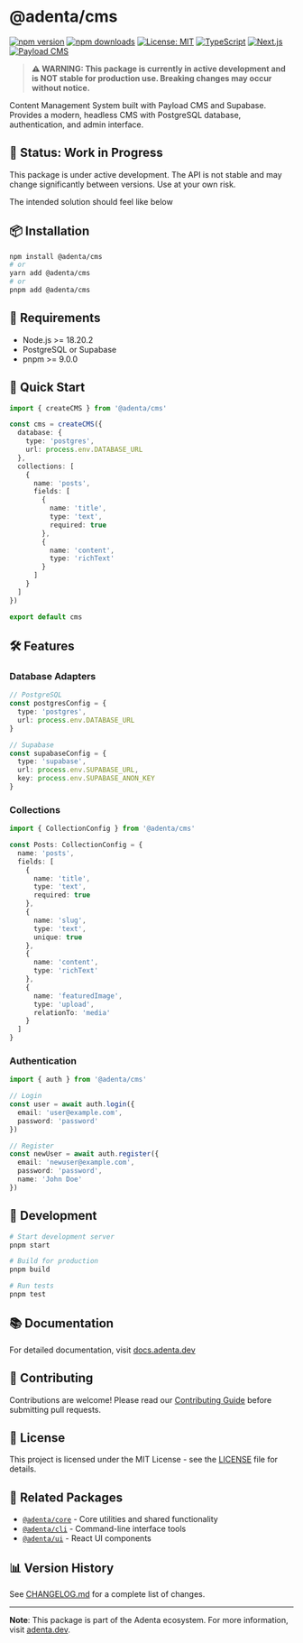 # @adenta/cms

[![npm version](https://badge.fury.io/js/%40adenta%2Fcms.svg)](https://badge.fury.io/js/%40adenta%2Fcms)
[![npm downloads](https://img.shields.io/npm/dm/@adenta/cms)](https://www.npmjs.com/package/@adenta/cms)
[![License: MIT](https://img.shields.io/badge/License-MIT-yellow.svg)](https://opensource.org/licenses/MIT)
[![TypeScript](https://img.shields.io/badge/TypeScript-007ACC?logo=typescript&logoColor=white)](https://www.typescriptlang.org/)
[![Next.js](https://img.shields.io/badge/Next.js-000000?logo=next.js&logoColor=white)](https://nextjs.org/)
[![Payload CMS](https://img.shields.io/badge/Payload_CMS-000000?logo=payload&logoColor=white)](https://payloadcms.com/)

> **⚠️ WARNING: This package is currently in active development and is NOT stable for production use. Breaking changes may occur without notice.**

Content Management System built with Payload CMS and Supabase. Provides a modern, headless CMS with PostgreSQL database, authentication, and admin interface.

## 🚧 Status: Work in Progress

This package is under active development. The API is not stable and may change significantly between versions. Use at your own risk.

The intended solution should feel like below

## 📦 Installation

```bash
npm install @adenta/cms
# or
yarn add @adenta/cms
# or
pnpm add @adenta/cms
```

## 🔧 Requirements

- Node.js >= 18.20.2
- PostgreSQL or Supabase
- pnpm >= 9.0.0

## 📖 Quick Start

```typescript
import { createCMS } from '@adenta/cms'

const cms = createCMS({
  database: {
    type: 'postgres',
    url: process.env.DATABASE_URL
  },
  collections: [
    {
      name: 'posts',
      fields: [
        {
          name: 'title',
          type: 'text',
          required: true
        },
        {
          name: 'content',
          type: 'richText'
        }
      ]
    }
  ]
})

export default cms
```

## 🛠️ Features

### Database Adapters
```typescript
// PostgreSQL
const postgresConfig = {
  type: 'postgres',
  url: process.env.DATABASE_URL
}

// Supabase
const supabaseConfig = {
  type: 'supabase',
  url: process.env.SUPABASE_URL,
  key: process.env.SUPABASE_ANON_KEY
}
```

### Collections
```typescript
import { CollectionConfig } from '@adenta/cms'

const Posts: CollectionConfig = {
  name: 'posts',
  fields: [
    {
      name: 'title',
      type: 'text',
      required: true
    },
    {
      name: 'slug',
      type: 'text',
      unique: true
    },
    {
      name: 'content',
      type: 'richText'
    },
    {
      name: 'featuredImage',
      type: 'upload',
      relationTo: 'media'
    }
  ]
}
```

### Authentication
```typescript
import { auth } from '@adenta/cms'

// Login
const user = await auth.login({
  email: 'user@example.com',
  password: 'password'
})

// Register
const newUser = await auth.register({
  email: 'newuser@example.com',
  password: 'password',
  name: 'John Doe'
})
```

## 🚀 Development

```bash
# Start development server
pnpm start

# Build for production
pnpm build

# Run tests
pnpm test
```

## 📚 Documentation

For detailed documentation, visit [docs.adenta.dev](https://docs.israelprempeh.com/)

## 🤝 Contributing

Contributions are welcome! Please read our [Contributing Guide](CONTRIBUTING.md) before submitting pull requests.

## 📄 License

This project is licensed under the MIT License - see the [LICENSE](LICENSE) file for details.

## 🔗 Related Packages

- [`@adenta/core`](../core) - Core utilities and shared functionality
- [`@adenta/cli`](../cli) - Command-line interface tools
- [`@adenta/ui`](../ui) - React UI components

## 📊 Version History

See [CHANGELOG.md](CHANGELOG.md) for a complete list of changes.

---

**Note**: This package is part of the Adenta ecosystem. For more information, visit [adenta.dev](https://adenta.dev).
